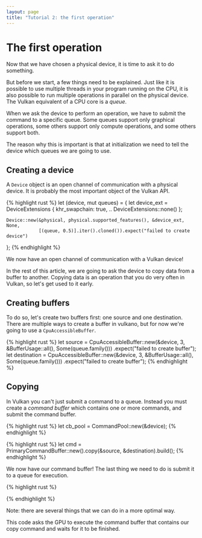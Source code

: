 ```yaml
---
layout: page
title: "Tutorial 2: the first operation"
---
```


# The first operation

Now that we have chosen a physical device, it is time to ask it to do something.

But before we start, a few things need to be explained. Just like it is possible to use multiple
threads in your program running on the CPU, it is also possible to run multiple operations in
parallel on the physical device. The Vulkan equivalent of a CPU core is a *queue*.

When we ask the device to perform an operation, we have to submit the command to a specific queue.
Some queues support only graphical operations, some others support only compute operations, and
some others support both.

The reason why this is important is that at initialization we need to tell the device which queues
we are going to use.

## Creating a device

A `Device` object is an open channel of communication with a physical device. It is probably the
most important object of the Vulkan API.

{% highlight rust %}
let (device, mut queues) = {
    let device_ext = DeviceExtensions {
        khr_swapchain: true,
        .. DeviceExtensions::none()
    };

    Device::new(&physical, physical.supported_features(), &device_ext, None,
                [(queue, 0.5)].iter().cloned()).expect("failed to create device")
};
{% endhighlight %}

We now have an open channel of communication with a Vulkan device!

In the rest of this article, we are going to ask the device to copy data from a buffer to
another. Copying data is an operation that you do very often in Vulkan, so let's get used
to it early.

## Creating buffers

To do so, let's create two buffers first: one source and one destination. There are multiple
ways to create a buffer in vulkano, but for now we're going to use a `CpuAccessibleBuffer`.

{% highlight rust %}
let source = CpuAccessibleBuffer::new(&device, 3, &BufferUsage::all(), Some(queue.family()))
                                    .expect("failed to create buffer");
let destination = CpuAccessibleBuffer::new(&device, 3, &BufferUsage::all(), Some(queue.family()))
                                    .expect("failed to create buffer");
{% endhighlight %}

## Copying

In Vulkan you can't just submit a command to a queue. Instead you must create a *command buffer*
which contains one or more commands, and submit the command buffer.

{% highlight rust %}
let cb_pool = CommandPool::new(&device);
{% endhighlight %}

{% highlight rust %}
let cmd = PrimaryCommandBuffer::new().copy(&source, &destination).build();
{% endhighlight %}

We now have our command buffer! The last thing we need to do is submit it to a
queue for execution.

{% highlight rust %}

{% endhighlight %}

Note: there are several things that we can do in a more optimal way.

This code asks the GPU to execute the command buffer that contains our copy command and waits for
it to be finished.
